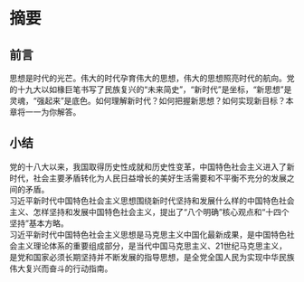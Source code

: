 # 摘要

## 前言

思想是时代的光芒。伟大的时代孕育伟大的思想，伟大的思想照亮时代的航向。党的十九大以如椽巨笔书写了民族复兴的“未来简史”，“新时代”是坐标，“新思想”是灵魂，“强起来”是底色。如何理解新时代？如何把握新思想？如何实现新目标？本章将一一为你解答。  

## 小结

党的十八大以来，我国取得历史性成就和历史性变革，中国特色社会主义进入了新时代，社会主要矛盾转化为人民日益增长的美好生活需要和不平衡不充分的发展之间的矛盾。  
习近平新时代中国特色社会主义思想围绕新时代坚持和发展什么样的中国特色社会主义、怎样坚持和发展中国特色社会主义，提出了“八个明确”核心观点和“十四个坚持”基本方略。  
习近平新时代中国特色社会主义思想是马克思主义中国化最新成果，是中国特色社会主义理论体系的重要组成部分，是当代中国马克思主义、21世纪马克思主义，是党和国家必须长期坚持并不断发展的指导思想，是全党全国人民为实现中华民族伟大复兴而奋斗的行动指南。  
